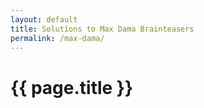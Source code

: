```yaml
---
layout: default
title: Solutions to Max Dama Brainteasers
permalink: /max-dama/
---
```


# {{ page.title }}
